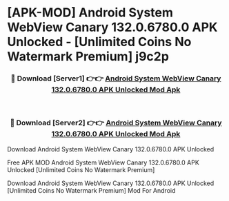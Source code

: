 # [APK-MOD] Android System WebView Canary 132.0.6780.0 APK Unlocked - [Unlimited Coins No Watermark Premium] j9c2p



<div align="center">
<h3>🔴 Download [Server1] 👉👉 <a href="https://momento.my/?title=Android_System_WebView_Canary_132.0.6780.0_APK_Unlocked">Android System WebView Canary 132.0.6780.0 APK Unlocked Mod Apk</a></h3><br>

<h3>🔴 Download [Server2] 👉👉 <a href="https://momento.my/?title=Android_System_WebView_Canary_132.0.6780.0_APK_Unlocked">Android System WebView Canary 132.0.6780.0 APK Unlocked Mod Apk</a></h3>
</div>



Download Android System WebView Canary 132.0.6780.0 APK Unlocked 

Free APK MOD Android System WebView Canary 132.0.6780.0 APK Unlocked [Unlimited Coins No Watermark Premium]

Download Android System WebView Canary 132.0.6780.0 APK Unlocked [Unlimited Coins No Watermark Premium] Mod For Android
